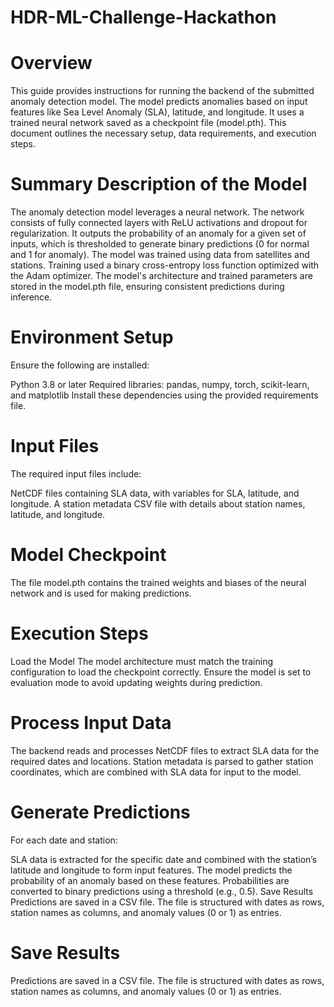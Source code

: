 # HDR-ML-Challenge-Hackathon

# Overview
This guide provides instructions for running the backend of the submitted anomaly detection model. The model predicts anomalies based on input features like Sea Level Anomaly (SLA), latitude, and longitude. It uses a trained neural network saved as a checkpoint file (model.pth). This document outlines the necessary setup, data requirements, and execution steps.


# Summary Description of the Model
The anomaly detection model leverages a neural network. The network consists of fully connected layers with ReLU activations and dropout for regularization. It outputs the probability of an anomaly for a given set of inputs, which is thresholded to generate binary predictions (0 for normal and 1 for anomaly). The model was trained using data from satellites and stations. Training used a binary cross-entropy loss function optimized with the Adam optimizer. The model's architecture and trained parameters are stored in the model.pth file, ensuring consistent predictions during inference.

# Environment Setup
Ensure the following are installed:

Python 3.8 or later
Required libraries: pandas, numpy, torch, scikit-learn, and matplotlib
Install these dependencies using the provided requirements file.

# Input Files
The required input files include:

NetCDF files containing SLA data, with variables for SLA, latitude, and longitude.
A station metadata CSV file with details about station names, latitude, and longitude.
# Model Checkpoint
The file model.pth contains the trained weights and biases of the neural network and is used for making predictions.

# Execution Steps
Load the Model
The model architecture must match the training configuration to load the checkpoint correctly. Ensure the model is set to evaluation mode to avoid updating weights during prediction.

# Process Input Data
The backend reads and processes NetCDF files to extract SLA data for the required dates and locations. Station metadata is parsed to gather station coordinates, which are combined with SLA data for input to the model.

# Generate Predictions
For each date and station:

SLA data is extracted for the specific date and combined with the station’s latitude and longitude to form input features.
The model predicts the probability of an anomaly based on these features.
Probabilities are converted to binary predictions using a threshold (e.g., 0.5).
Save Results
Predictions are saved in a CSV file. The file is structured with dates as rows, station names as columns, and anomaly values (0 or 1) as entries.

# Save Results
Predictions are saved in a CSV file. The file is structured with dates as rows, station names as columns, and anomaly values (0 or 1) as entries.

